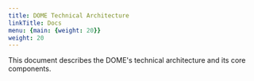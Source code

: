 ```yaml
---
title: DOME Technical Architecture
linkTitle: Docs
menu: {main: {weight: 20}}
weight: 20
---
```


This document describes the DOME's technical architecture and its core components.


